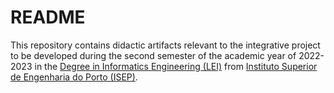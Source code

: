 # README #

This repository contains didactic artifacts relevant to the integrative project to be developed during the second semester of the academic year of 2022-2023 in the [Degree in Informatics Engineering (LEI)](http://www.isep.ipp.pt/Course/Course/26) from [Instituto Superior de Engenharia do Porto (ISEP)](http://www.isep.ipp.pt).
